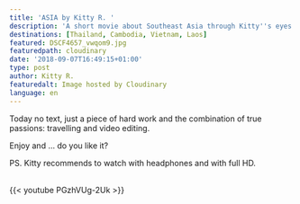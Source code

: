 ```yaml
---
title: 'ASIA by Kitty R. '
description: 'A short movie about Southeast Asia through Kitty''s eyes. '
destinations: [Thailand, Cambodia, Vietnam, Laos]
featured: DSCF4657_vwqom9.jpg
featuredpath: cloudinary
date: '2018-09-07T16:49:15+01:00'
type: post
author: Kitty R.
featuredalt: Image hosted by Cloudinary
language: en
---
```

Today no text, just a piece of hard work and the combination of true passions: travelling and video editing. 

Enjoy and ... do you like it? 

PS. Kitty recommends to watch with headphones and with full HD.

<br>{{< youtube PGzhVUg-2Uk >}}</br>


